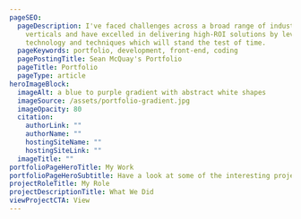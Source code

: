 ```yaml
---
pageSEO:
  pageDescription: I've faced challenges across a broad range of industry
    verticals and have excelled in delivering high-ROI solutions by leveraging
    technology and techniques which will stand the test of time.
  pageKeywords: portfolio, development, front-end, coding
  pagePostingTitle: Sean McQuay's Portfolio
  pageTitle: Portfolio
  pageType: article
heroImageBlock:
  imageAlt: a blue to purple gradient with abstract white shapes
  imageSource: /assets/portfolio-gradient.jpg
  imageOpacity: 80
  citation:
    authorLink: ""
    authorName: ""
    hostingSiteName: ""
    hostingSiteLink: ""
  imageTitle: ""
portfolioPageHeroTitle: My Work
portfolioPageHeroSubtitle: Have a look at some of the interesting projects I've been a part of!
projectRoleTitle: My Role
projectDescriptionTitle: What We Did
viewProjectCTA: View
---
```

